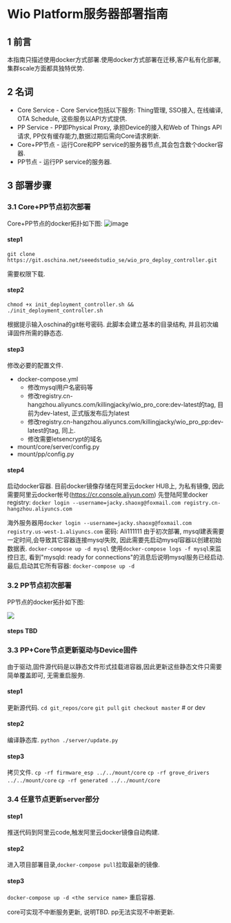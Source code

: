 # Wio Platform服务器部署指南

## 1 前言
本指南只描述使用docker方式部署.使用docker方式部署在迁移,客户私有化部署,集群scale方面都具独特优势.

## 2 名词
- Core Service - Core Service包括以下服务: Thing管理, SSO接入, 在线编译, OTA Schedule, 这些服务以API方式提供.
- PP Service - PP即Physical Proxy, 承担Device的接入和Web of Things API请求, PP仅有缓存能力,数据过期后需向Core请求刷新.
- Core+PP节点 - 运行Core和PP service的服务器节点,其会包含数个docker容器.
- PP节点 - 运行PP service的服务器.

## 3 部署步骤
### 3.1 Core+PP节点初次部署
Core+PP节点的docker拓扑如下图:
![image](https://cloud.githubusercontent.com/assets/5130185/18627298/d673f27a-7e8c-11e6-8315-2314c7a06dc6.png)

#### step1
 `git clone https://git.oschina.net/seeedstudio_se/wio_pro_deploy_controller.git`

需要权限下载.

#### step2
 `chmod +x init_deployment_controller.sh && ./init_deployment_controller.sh`

根据提示输入oschina的git帐号密码.
此脚本会建立基本的目录结构, 并且初次编译固件所需的静态态.

#### step3
 修改必要的配置文件.
- docker-compose.yml
  - 修改mysql用户名密码等
  - 修改registry.cn-hangzhou.aliyuncs.com/killingjacky/wio_pro_core:dev-latest的tag, 目前为dev-latest, 正式版发布后为latest
  - 修改registry.cn-hangzhou.aliyuncs.com/killingjacky/wio_pro_pp:dev-latest的tag, 同上.
  - 修改需要letsencrypt的域名
- mount/core/server/config.py
- mount/pp/config.py


#### step4
启动docker容器.
目前docker镜像存储在阿里云docker HUB上, 为私有镜像, 因此需要阿里云docker帐号(https://cr.console.aliyun.com)
先登陆阿里docker registry:
`docker login --username=jacky.shaoxg@foxmail.com registry.cn-hangzhou.aliyuncs.com`

海外服务器用`docker login --username=jacky.shaoxg@foxmail.com registry.us-west-1.aliyuncs.com`
密码: Ali111111
由于初次部署, mysql建表需要一定时间,会导致其它容器连接mysql失败, 因此需要先启动mysql容器以创建初始数据表.
`docker-compose up -d mysql`
使用`docker-compose logs -f mysql`来监控日志, 看到"mysqld: ready for connections"的消息后说明mysql服务已经启动.
最后,启动其它所有容器:
`docker-compose up -d`

### 3.2 PP节点初次部署

PP节点的docker拓扑如下图:

![](https://cloud.githubusercontent.com/assets/5130185/18627024/2ed2c9de-7e8b-11e6-9c3b-f2ee993477e3.png)

#### steps TBD

### 3.3 PP+Core节点更新驱动与Device固件

由于驱动,固件源代码是以静态文件形式挂载进容器,因此更新这些静态文件只需要简单覆盖即可, 无需重启服务.

#### step1
更新源代码.
`cd git_repos/core`
`git pull`
`git checkout master`  # or dev

#### step2
编译静态库.
`python ./server/update.py`

#### step3
拷贝文件.
`cp -rf firmware_esp ../../mount/core`
`cp -rf grove_drivers ../../mount/core`
`cp -rf generated ../../mount/core`

### 3.4 任意节点更新server部分

#### step1
推送代码到阿里云code,触发阿里云docker镜像自动构建.

#### step2
进入项目部署目录,`docker-compose pull`拉取最新的镜像.

#### step3
`docker-compose up -d <the service name>` 重启容器.

core可实现不中断服务更新, 说明TBD.
pp无法实现不中断更新.
